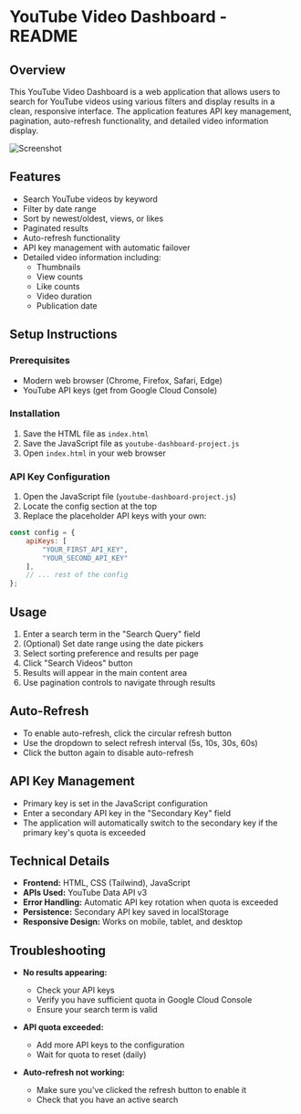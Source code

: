 # YouTube Video Dashboard - README

## Overview

This YouTube Video Dashboard is a web application that allows users to search for YouTube videos using various filters and display results in a clean, responsive interface. The application features API key management, pagination, auto-refresh functionality, and detailed video information display.

![Screenshot](<img width="1917" height="1077" alt="image" src="https://github.com/user-attachments/assets/965c5fcc-e439-4e35-9226-0358e3eb4b29" />)

## Features

- Search YouTube videos by keyword
- Filter by date range
- Sort by newest/oldest, views, or likes
- Paginated results
- Auto-refresh functionality
- API key management with automatic failover
- Detailed video information including:
  - Thumbnails
  - View counts
  - Like counts
  - Video duration
  - Publication date

## Setup Instructions

### Prerequisites

- Modern web browser (Chrome, Firefox, Safari, Edge)
- YouTube API keys (get from Google Cloud Console)

### Installation

1. Save the HTML file as `index.html`
2. Save the JavaScript file as `youtube-dashboard-project.js`
3. Open `index.html` in your web browser

### API Key Configuration

1. Open the JavaScript file (`youtube-dashboard-project.js`)
2. Locate the config section at the top
3. Replace the placeholder API keys with your own:

```javascript
const config = {
    apiKeys: [
        "YOUR_FIRST_API_KEY",
        "YOUR_SECOND_API_KEY"
    ],
    // ... rest of the config
};
```

## Usage

1. Enter a search term in the "Search Query" field
2. (Optional) Set date range using the date pickers
3. Select sorting preference and results per page
4. Click "Search Videos" button
5. Results will appear in the main content area
6. Use pagination controls to navigate through results

## Auto-Refresh

- To enable auto-refresh, click the circular refresh button
- Use the dropdown to select refresh interval (5s, 10s, 30s, 60s)
- Click the button again to disable auto-refresh

## API Key Management

- Primary key is set in the JavaScript configuration
- Enter a secondary API key in the "Secondary Key" field
- The application will automatically switch to the secondary key if the primary key's quota is exceeded

## Technical Details

- **Frontend:** HTML, CSS (Tailwind), JavaScript
- **APIs Used:** YouTube Data API v3
- **Error Handling:** Automatic API key rotation when quota is exceeded
- **Persistence:** Secondary API key saved in localStorage
- **Responsive Design:** Works on mobile, tablet, and desktop

## Troubleshooting

- **No results appearing:**
  - Check your API keys
  - Verify you have sufficient quota in Google Cloud Console
  - Ensure your search term is valid

- **API quota exceeded:**
  - Add more API keys to the configuration
  - Wait for quota to reset (daily)

- **Auto-refresh not working:**
  - Make sure you've clicked the refresh button to enable it
  - Check that you have an active search
